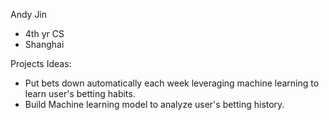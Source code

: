 Andy Jin
- 4th yr CS
- Shanghai
  
Projects Ideas:
- Put bets down automatically each week leveraging machine learning to learn user's betting habits.
- Build Machine learning model to analyze user's betting history. 
